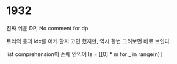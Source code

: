 1932
==

진짜 쉬운 DP, No comment for dp

트리의 층과 idx를 어케 할지 고민 했지만, 역시 한번 그려보면 바로 보인다. 

list comprehension이 손에 안익어
ls = [[0] * m for _ in range(n)]